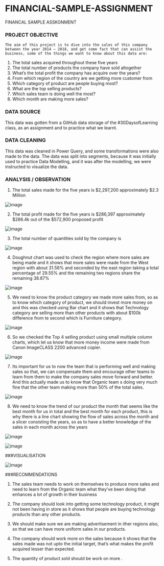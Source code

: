 # FINANCIAL-SAMPLE-ASSIGNMENT

FINANCAL SAMPLE ASSKGNMENT
### PROJECT OBJECTIVE
	The aim of this project is to dive into the sales of this company between the year 2014 – 2018, and get some fact that can assist the business, some of the things we want to know about this data are:
1.	The total sales acquired throughout these five years
2.	The total number of products the company have sold altogether
3.	What’s the total profit the company has acquire over the years?
4.	From which region of the country are we getting more customer from
5.	Which category of product are people buying most?
6.	What are the top selling products?
7.	Which sales team is doing well the most?
8.	Which month are making more sales?
### DATA SOURCE
This data was gotten from a GitHub data storage of the #30DaysofLearning class, as an assignment and to practice what we learnt.

### DATA CLEANING
This data was cleaned in Power Query, and some transformations were also made to the data.
The data was split into segments, because it was initially used to practice Data Modelling, and it was after the modelling, we were instructed to visualize the data.

 

### ANALYSIS / OBSERVATION
1.	The total sales made for the five years is $2,297,200 approximately $2.3 Million

 ![image](https://user-images.githubusercontent.com/106377378/180289735-c701f0bf-9bcf-4c47-9052-57fddc637084.png)


2.	The total profit made for the five years is $286,397 approximately $286.4k out of the $572,900 proposed profit
 
![image](https://user-images.githubusercontent.com/106377378/180289666-f64e0508-5f32-4a36-a02e-29446c8474cc.png)


3.	The total number of quantities sold by the company is 

![image](https://user-images.githubusercontent.com/106377378/180289611-8272cb5e-0453-451d-8f2a-98ee983be1b8.png)
 

4.	Doughnut chart was used to check the region where more sales are being made and it shows that more sales were made from the West region with about 31.58% and seconded by the east region taking a total percentage of 29.55% and the remaining two regions share the remaining 38.87%
 
![image](https://user-images.githubusercontent.com/106377378/180289561-06620f7a-0f05-4666-a624-265988f11cdd.png)

 


5.	We need to know the product category we made more sales from, so as to know which category of  product, we should invest more money on and this was checked using Bar chart and it shows that Technology category are selling more than other products with about $100k difference from te second which is Furniture category.

![image](https://user-images.githubusercontent.com/106377378/180289515-440657b4-3be4-40fc-be04-7a4c587b372c.png)

 

6.	So we checked the Top 4 selling product using small multiple column charts, which let us know that more money income were made from Canon ImageCLASS 2200 advanced copier.

![image](https://user-images.githubusercontent.com/106377378/180289455-26109f54-7179-483a-9e3b-088b8ff20c1e.png)

 

7.	Its important for us to now the team that is performing well and making sales so that, we can compensate them and encourage other teams to learn from them to make the company sales move forward and better.
And this actually made us to know that Organic team s doing very much fine that the other team making more than 50% of the total sales.

![image](https://user-images.githubusercontent.com/106377378/180289320-b14df619-3f7f-40df-a7a4-08dd56786c7d.png)


 8.	We need to know the trend of our product the month that seems like the best month for us in total and the best month for each product, this is  why there is a line chart showing the flow of sales across the month  and a slicer consisting the years, so as to have a better knowledge of the sales in each month across the years

 ![image](https://user-images.githubusercontent.com/106377378/180289202-10812975-f04e-4265-8c7d-8178a20c9122.png)


![image](https://user-images.githubusercontent.com/106377378/180289263-ac8ff261-e92e-42c3-9f52-a52375a655bc.png)



 



###VISUALISATION


![image](https://user-images.githubusercontent.com/106377378/180289117-6f0eb769-66d2-4107-a53e-e0671343bf7f.png)

 

###RECOMMENDATIONS
1.	The sales team needs to work on themselves to produce more sales and need to learn from the Organic team what they’ve been doing that enhances a lot of growth in their business 

2.	The company should look into getting some technology product, it might not been having in store as it shows that people are buying technology products than any other products.


3.	We should make sure we are making advertisement in ither regions also, so that we can have more uniform sales in our products.

4.	The company should work more on the sales because it shows that the sales made was not upto the initial target, that’s what makes the profit acquired lesser than expected.

5.	The quantity of product sold should be work on more .
